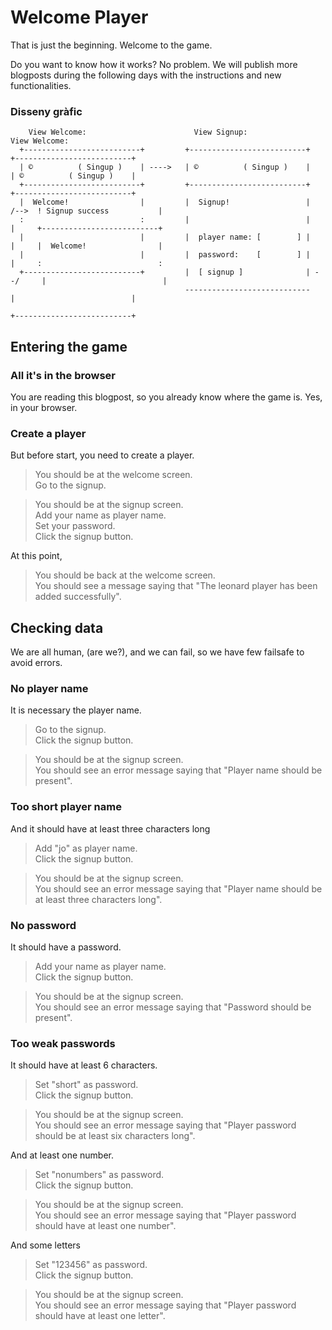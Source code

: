 # Welcome Player

That is just the beginning.
Welcome to the game.

Do you want to know how it works?
No problem. 
We will publish more blogposts during
the following days with the instructions
and new functionalities.

### Disseny gràfic

```
    View Welcome:                        View Signup:                         View Welcome:
  +--------------------------+         +--------------------------+         +--------------------------+
  | ©          ( Singup )    | ---->   | ©          ( Singup )    |         | ©          ( Singup )    |
  +--------------------------+         +--------------------------+         +--------------------------+
  |  Welcome!                |         |  Signup!                 |   /-->  ! Signup success           |
  :                          :         |                          |   |     +--------------------------+  
  |                          |         |  player name: [        ] |   |     |  Welcome!                |
  |                          |         |  password:    [        ] |   |     :                          :
  +--------------------------+         |  [ signup ]              | --/     |                          |
                                       ----------------------------         |                          |
                                                                            +--------------------------+                                                
```


## Entering the game

### All it's in the browser

You are reading this blogpost, so you already
know where the game is. Yes, in your browser.

### Create a player

But before start, you need to create a player.

 > You should be at the welcome screen.  
 > Go to the signup.       

 > You should be at the signup screen.  
 > Add your name as player name.  
 > Set your password.  
 > Click the signup button.  
 <!-- SNAPSHOT status=200 -->

At this point,

 > You should be back at the welcome screen.  
 > You should see a message saying that "The leonard player has been added successfully".  

## Checking data

We are all human, (are we?), and we can
fail, so we have few failsafe to avoid
errors.

### No player name

It is necessary the player name.

 > Go to the signup.  
 > Click the signup button.  
 <!-- SNAPSHOT status=400 -->
 > You should be at the signup screen.                                       
 > You should see an error message saying that "Player name should be present".       

### Too short player name

And it should have at least three characters long

 > Add "jo" as player name.              
 > Click the signup button.            
 <!-- SNAPSHOT status=400 -->
 > You should be at the signup screen.                                         
 > You should see an error message saying that "Player name should be at least three characters long".  

### No password

It should have a password.

 > Add your name as player name.     
 > Click the signup button.         
 <!-- SNAPSHOT status=400 -->
 > You should be at the signup screen.                                         
 > You should see an error message saying that "Password should be present".  

### Too weak passwords

It should have at least 6 characters.

 > Set "short" as password.  
 > Click the signup button.  
 <!-- SNAPSHOT status=400 -->
 > You should be at the signup screen.                                         
 > You should see an error message saying that "Player password should be at least six characters long".  

And at least one number.

 > Set "nonumbers" as password.  
 > Click the signup button.  
 <!-- SNAPSHOT status=400 -->
 > You should be at the signup screen.  
 > You should see an error message saying that "Player password should have at least one number".  

And some letters

 > Set "123456" as password.  
 > Click the signup button.  
 <!-- SNAPSHOT status=400 -->
 > You should be at the signup screen.                                          
 > You should see an error message saying that "Player password should have at least one letter".  

